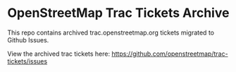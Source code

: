 # OpenStreetMap Trac Tickets Archive

This repo contains archived trac.openstreetmap.org tickets migrated to Github Issues.

View the archived trac tickets here: https://github.com/openstreetmap/trac-tickets/issues

